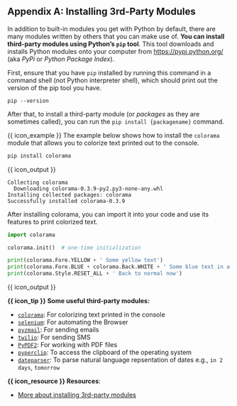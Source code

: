 ## Appendix A: Installing 3rd-Party Modules

In addition to built-in modules you get with Python by default, there are many modules written by others that you can make use of. **You can install third-party modules using Python’s `pip` tool**. This tool downloads and installs Python modules onto your computer from https://pypi.python.org/ (aka _PyPi_ or _Python Package Index_).

First, ensure that you have `pip` installed by running this command in a command shell (not Python interpreter shell), which should print out the version of the pip tool you have.

```
pip --version
```

After that, to install a third-party module (or _packages_ as they are sometimes called), you can run the `pip install {packagename}` command.

<tip-box>

{{ icon_example }} The example below shows how to install the `colorama` module that allows you to colorize text printed out to the console.

```bash
pip install colorama
```
{{ icon_output }}
```
Collecting colorama
  Downloading colorama-0.3.9-py2.py3-none-any.whl
Installing collected packages: colorama
Successfully installed colorama-0.3.9
```
After installing colorama, you can import it into your code and use its features to print colorized text.
```python
import colorama

colorama.init()  # one-time initialization

print(colorama.Fore.YELLOW + ' Some yellow text')
print(colorama.Fore.BLUE + colorama.Back.WHITE + ' Some blue text in a white background')
print(colorama.Style.RESET_ALL + ' Back to normal now')
```
{{ icon_output }}<br>

<pic src="{{baseUrl}}/programming/thirdparty/images/coloramaOutput.png"></pic></p>

</tip-box>

<tip-box>

**{{ icon_tip }} Some useful third-party modules:**
  * [`colorama`](https://pypi.python.org/pypi/colorama): For colorizing text printed in the console
  * [`selenium`](https://pypi.python.org/pypi/selenium): For automating the Browser
  * [`pyzmail`](http://www.magiksys.net/pyzmail/): For sending emails
  * [`twilio`](https://www.twilio.com/docs/libraries/python): For sending SMS
  * [`PyPDF2`](https://pythonhosted.org/PyPDF2/): For working with PDF files
  * [`pyperclip`](https://pypi.python.org/pypi/pyperclip/1.6.0): To access the clipboard of the operating system
  * [`dateparser`](https://pypi.python.org/pypi/dateparser/0.7.0): To parse natural language repsentation of dates e.g., `in 2 days`, `tomorrow`

</tip-box>

**{{ icon_resource }} Resources**:
* [More about installing 3rd-party modules](https://automatetheboringstuff.com/appendixa/)

<include src="exercisePanel.md" boilerplate var-title="Print Errors in Red" var-file="e-printErrorsInRed.md" />
